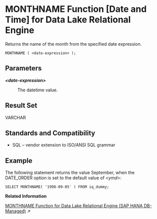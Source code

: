 <!-- loioa566193184f2101587e8896021cbc6c7 -->

# MONTHNAME Function \[Date and Time\] for Data Lake Relational Engine

Returns the name of the month from the specified date expression.



```
MONTHNAME ( <date-expression> );
```



<a name="loioa566193184f2101587e8896021cbc6c7__MONTHNAME_parm1"/>

## Parameters


<dl>
<dt><b>

*<date-expression\>*

</b></dt>
<dd>

The datetime value.



</dd>
</dl>



<a name="loioa566193184f2101587e8896021cbc6c7__MONTHNAME_returns1"/>

## Result Set

VARCHAR



<a name="loioa566193184f2101587e8896021cbc6c7__MONTHNAME_standards1"/>

## Standards and Compatibility

-   SQL – vendor extension to ISO/ANSI SQL grammar



<a name="loioa566193184f2101587e8896021cbc6c7__MONTHNAME_examples1"/>

## Example

The following statement returns the value September, when the DATE\_ORDER option is set to the default value of *<ymd\>*:

```
SELECT MONTHNAME( '1998-09-05' ) FROM iq_dummy;
```

**Related Information**  


[MONTHNAME Function for Data Lake Relational Engine (SAP HANA DB-Managed)](https://help.sap.com/viewer/a898e08b84f21015969fa437e89860c8/2023_4_QRC/en-US/2a2b0c17b30f48c296c26c8fb26c7ace.html "Returns the name of the month from the specified date expression.") :arrow_upper_right:

